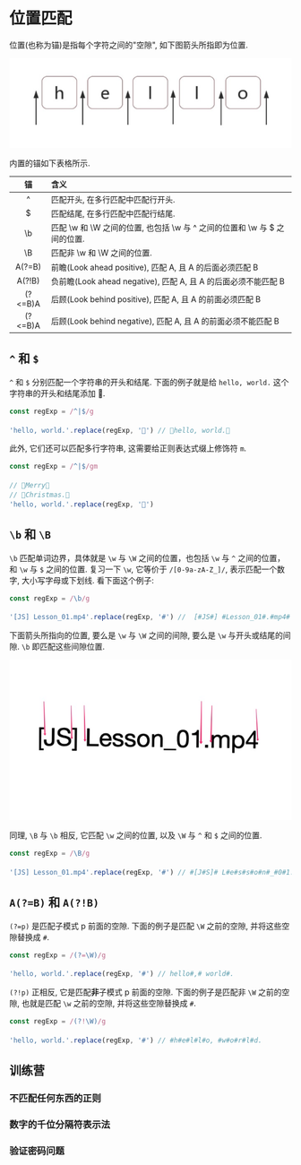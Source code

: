 # 位置匹配

位置(也称为锚)是指每个字符之间的"空隙", 如下图箭头所指即为位置.

![位置](../images/位置.jpg)

内置的锚如下表格所示.

|   锚    | 含义                                                                       |
| :-----: | :------------------------------------------------------------------------- |
|    ^    | 匹配开头, 在多行匹配中匹配行开头.                                          |
|   \$    | 匹配结尾, 在多行匹配中匹配行结尾.                                          |
|   \b    | 匹配 \w 和 \W 之间的位置, 也包括 \w 与 ^ 之间的位置和 \w 与 \$ 之间的位置. |
|   \B    | 匹配非 \w 和 \W 之间的位置.                                                |
| A(?=B)  | 前瞻(Look ahead positive), 匹配 A, 且 A 的后面必须匹配 B                   |
| A(?!B)  | 负前瞻(Look ahead negative), 匹配 A, 且 A 的后面必须不能匹配 B             |
| (?<=B)A | 后顾(Look behind positive), 匹配 A, 且 A 的前面必须匹配 B                  |
| (?<=B)A | 后顾(Look behind negative), 匹配 A, 且 A 的前面必须不能匹配 B              |

## `^` 和 `$`

`^` 和 `$` 分别匹配一个字符串的开头和结尾. 下面的例子就是给 `hello, world.` 这个字符串的开头和结尾添加 🔞.

```js
const regExp = /^|$/g

'hello, world.'.replace(regExp, '🔞') // 🔞hello, world.🔞
```

此外, 它们还可以匹配多行字符串, 这需要给正则表达式缀上修饰符 `m`.

```js
const regExp = /^|$/gm

// 🎄Merry🎄
// 🎄Christmas.🎄
'hello, world.'.replace(regExp, '🎄')
```

## `\b` 和 `\B`

`\b` 匹配单词边界，具体就是 `\w` 与 `\W` 之间的位置，也包括 `\w` 与 `^` 之间的位置，和 `\w` 与 `$` 之间的位置. 复习一下 `\w`, 它等价于 `/[0-9a-zA-Z_]/`, 表示匹配一个数字, 大小写字母或下划线. 看下面这个例子:

```js
const regExp = /\b/g

'[JS] Lesson_01.mp4'.replace(regExp, '#') //  [#JS#] #Lesson_01#.#mp4#
```

下面箭头所指向的位置, 要么是 `\w` 与 `\W` 之间的间隙, 要么是 `\w` 与开头或结尾的间隙. `\b` 即匹配这些间隙位置.

![边界匹配](../images/边界匹配.jpg)

同理, `\B` 与 `\b` 相反, 它匹配 `\w` 之间的位置, 以及 `\W` 与 `^` 和 `$` 之间的位置.

```js
const regExp = /\B/g

'[JS] Lesson_01.mp4'.replace(regExp, '#') // #[J#S]# L#e#s#s#o#n#_#0#1.m#p#4
```

## `A(?=B)` 和 `A(?!B)`

`(?=p)` 是匹配子模式 p 前面的空隙. 下面的例子是匹配 `\W` 之前的空隙, 并将这些空隙替换成 `#`.

```js
const regExp = /(?=\W)/g

'hello, world.'.replace(regExp, '#') // hello#,# world#.
```

`(?!p)` 正相反, 它是匹配**非**子模式 p 前面的空隙. 下面的例子是匹配非 `\W` 之前的空隙, 也就是匹配 `\w` 之前的空隙, 并将这些空隙替换成 `#`.

```js
const regExp = /(?!\W)/g

'hello, world.'.replace(regExp, '#') // #h#e#l#l#o, #w#o#r#l#d.
```

## 训练营

### 不匹配任何东西的正则

### 数字的千位分隔符表示法

### 验证密码问题
